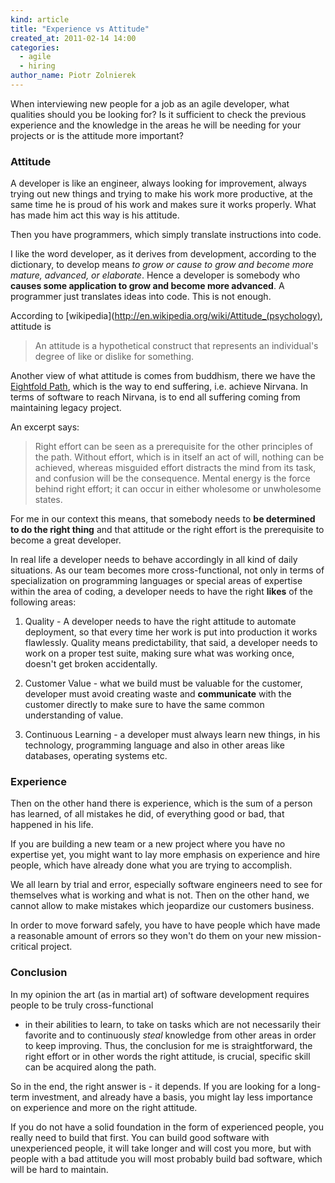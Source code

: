 ```yaml
---
kind: article
title: "Experience vs Attitude"
created_at: 2011-02-14 14:00
categories:
  - agile
  - hiring
author_name: Piotr Zolnierek
---
```

When interviewing new people for a job as an agile developer, what qualities should you be looking for?
Is it sufficient to check the previous experience and the knowledge in the areas he will be needing for your projects or is the attitude more important?

<!-- more -->

### Attitude
A developer is like an engineer, always looking for improvement, always trying out new things and trying to make his work more productive, 
at the same time he is proud of his work and makes sure it works properly. What has made him act this way is his attitude.

Then you have programmers, which simply translate instructions into code.

I like the word developer, as it derives from development, according to the dictionary, to develop means _to grow or cause to grow and become more mature, advanced, or elaborate_. 
Hence a developer is somebody who __causes some application to grow and become more advanced__. A programmer just translates ideas into code. This is not enough.

According to [wikipedia](http://en.wikipedia.org/wiki/Attitude_(psychology), attitude is 
> An attitude is a hypothetical construct that represents an individual's degree of like or dislike for something. 

Another view of what attitude is comes from buddhism, there we have the [Eightfold Path](http://www.thebigview.com/buddhism/eightfoldpath.html), 
which is the way to end suffering, i.e. achieve Nirvana. 
In terms of software to reach Nirvana, is to end all suffering coming from maintaining legacy project.

An excerpt says:
 
> Right effort can be seen as a prerequisite for the other principles of the path. 
> Without effort, which is in itself an act of will, nothing can be achieved, 
> whereas misguided effort distracts the mind from its task, 
> and confusion will be the consequence. 
> Mental energy is the force behind right effort; it can occur in either wholesome or unwholesome states. 

For me in our context this means, that somebody needs to __be determined to do the right thing__ 
and that attitude or the right effort is the prerequisite to become a great developer.

In real life a developer needs to behave accordingly in all kind of daily situations. 
As our team becomes more cross-functional, not only in terms of specialization on programming languages or special areas of expertise within the area of coding,
a developer needs to have the right __likes__ of the following areas:

1. Quality - A developer needs to have the right attitude to automate deployment, so that every time her work is put into production it works flawlessly.
  Quality means predictability, that said, a developer needs to work on a proper test suite, making sure what was working once, doesn't get broken accidentally.
  
2. Customer Value - what we build must be valuable for the customer, developer must avoid creating waste and 
  __communicate__ with the customer directly to make sure to have the same common understanding of value.

3. Continuous Learning - a developer must always learn new things, in his technology, programming language and also in other areas like databases, operating systems etc.

### Experience
Then on the other hand there is experience, which is the sum of a person has learned, of all mistakes he did, of everything good or bad, 
that happened in his life.

If you are building a new team or a new project where you have no expertise yet, you might want to lay more emphasis on experience and hire people, 
which have already done what you are trying to accomplish.

We all learn by trial and error, especially software engineers need to see for themselves what is working and what is not.
Then on the other hand, we cannot allow to make mistakes which jeopardize our customers business.

In order to move forward safely, you have to have people which have made a reasonable amount of errors so they won't do them on your new mission-critical project.

### Conclusion
In my opinion the art (as in martial art) of software development requires people to be truly cross-functional 
- in their abilities to learn, to take on tasks which are not necessarily their favorite 
and to continuously _steal_ knowledge from other areas in order to keep improving.
Thus, the conclusion for me is straightforward, the right effort or in other words the right attitude, is crucial, specific skill can be acquired along the path.


So in the end, the right answer is - it depends. If you are looking for a long-term investment, and already have a basis, 
you might lay less importance on experience and more on the right attitude. 

If you do not have a solid foundation in the form of experienced people, you really need to build that first. 
You can build good software with unexperienced people, it will take longer and will cost you more, 
but with people with a bad attitude you will most probably build bad software, which will be hard to maintain.
